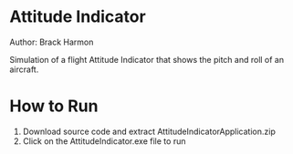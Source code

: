 # Attitude Indicator

Author: Brack Harmon

Simulation of a flight Attitude Indicator that shows the pitch and roll of an aircraft. 

# How to Run
1. Download source code and extract AttitudeIndicatorApplication.zip
2. Click on the AttitudeIndicator.exe file to run

